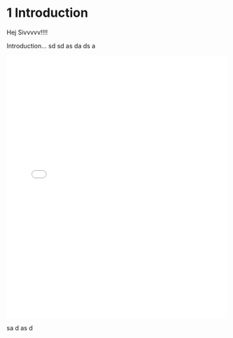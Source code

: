 # 1 Introduction
Hej Sivvvvv!!!!

Introduction...
sd
sd
as
da
ds
a

<iframe src="contents/Tempe_with_boundaries.html"
    sandbox="allow-same-origin allow-scripts"
    width="100%"
    height="600"
    scrolling="no"
    seamless="seamless"
    frameborder="0">
</iframe>

sa
d
as
d
